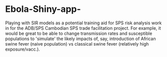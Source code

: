 # Ebola-Shiny-app-
Playing with SIR models as a potential training aid for SPS risk analysis work in for the ADB/SPS Cambodian SPS trade facilitation project. For example, it would be great to be able to change transmission rates and susceptible populations to 'simulate' the likely impacts of, say, introduction of African swine fever (naive population) vs classical swine fever (relatively high exposure/vacc.).

